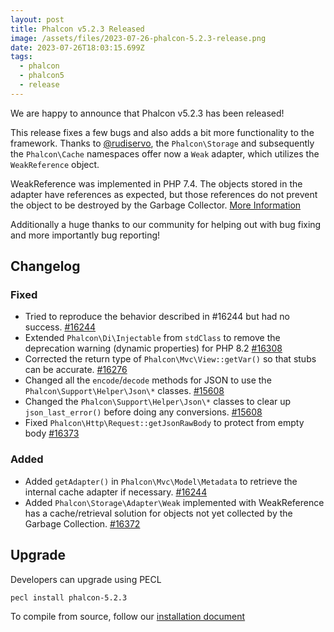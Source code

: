 ```yaml
---
layout: post
title: Phalcon v5.2.3 Released
image: /assets/files/2023-07-26-phalcon-5.2.3-release.png
date: 2023-07-26T18:03:15.699Z
tags:
  - phalcon
  - phalcon5
  - release
---
```

We are happy to announce that Phalcon v5.2.3 has been released!

<!--more-->

This release fixes a few bugs and also adds a bit more functionality to the framework. Thanks to [@rudiservo](https://github.com/rudiservo), the `Phalcon\Storage` and subsequently the `Phalcon\Cache` namespaces offer now a `Weak` adapter, which utilizes the `WeakReference` object.

WeakReference was implemented in PHP 7.4. The objects stored in the adapter have references as expected, but those references do not prevent the object to be destroyed by the Garbage Collector. [More Information](https://www.php.net/manual/en/class.weakreference.php)

Additionally a huge thanks to our community for helping out with bug fixing and more importantly bug reporting!

## Changelog

### Fixed
- Tried to reproduce the behavior described in #16244 but had no success. [#16244](https://github.com/phalcon/cphalcon/issues/16244)
- Extended `Phalcon\Di\Injectable` from `stdClass` to remove the deprecation warning (dynamic properties) for PHP 8.2 [#16308](https://github.com/phalcon/cphalcon/issues/16308)
- Corrected the return type of `Phalcon\Mvc\View::getVar()` so that stubs can be accurate. [#16276](https://github.com/phalcon/cphalcon/issues/16276)
- Changed all the `encode`/`decode` methods for JSON to use the `Phalcon\Support\Helper\Json\*` classes. [#15608](https://github.com/phalcon/cphalcon/issues/15608)
- Changed the `Phalcon\Support\Helper\Json\*` classes to clear up `json_last_error()` before doing any conversions. [#15608](https://github.com/phalcon/cphalcon/issues/15608)
- Fixed `Phalcon\Http\Request::getJsonRawBody` to protect from empty body [#16373](https://github.com/phalcon/cphalcon/issues/16373)

### Added
- Added `getAdapter()` in `Phalcon\Mvc\Model\Metadata` to retrieve the internal cache adapter if necessary. [#16244](https://github.com/phalcon/cphalcon/issues/16244)
- Added `Phalcon\Storage\Adapter\Weak` implemented with WeakReference has a cache/retrieval solution for objects not yet collected by the Garbage Collection. [#16372](https://github.com/phalcon/cphalcon/issues/16372)


## Upgrade
Developers can upgrade using PECL

```bash
pecl install phalcon-5.2.3
```

To compile from source, follow our [installation document](https://docs.phalcon.io/5.0/en/installation)

